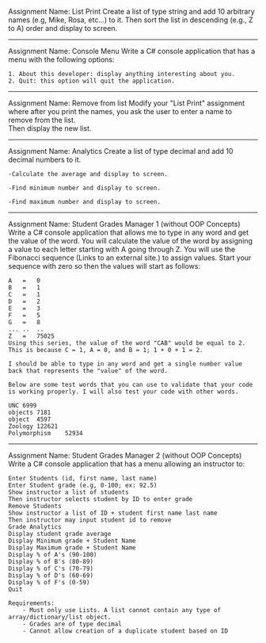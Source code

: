 Assignment Name: List Print
	Create a list of type string and add 10 arbitrary names (e.g, Mike, Rosa, etc...) to it. 
	Then sort the list in descending (e.g., Z to A) order and display to screen.
_______________________________________________________________________________________________________________________________________________________________________
Assignment Name: Console Menu
	Write a C# console application that has a menu with the following options:

	1. About this developer: display anything interesting about you.
	2. Quit: this option will quit the application. 
_______________________________________________________________________________________________________________________________________________________________________
Assignment Name: Remove from list
	Modify your "List Print" assignment where after you print the names, you ask the user to enter a name to remove from the list.  
	Then display the new list.
_______________________________________________________________________________________________________________________________________________________________________
Assignment Name: Analytics
	Create a list of type decimal and add 10  decimal numbers to it.

	-Calculate the average and display to screen.

	-Find minimum number and display to screen.

	-Find maximum number and display to screen.
_______________________________________________________________________________________________________________________________________________________________________
Assignment Name: Student Grades Manager 1 (without OOP Concepts)
	Write a C# console application that allows me to type in any word and get the value of the word. You will calculate the value of the word by assigning a value to each letter starting with A going through Z. You will use the Fibonacci sequence (Links to an external site.) to assign values.  Start your sequence with zero so then the values will start as follows:

	A	=	0
	B	=	1
	C	=	1
	D	=	2
	E	=	3
	F	=	5
	G	=	8
	...	..	..
	Z	=	75025
	Using this series, the value of the word "CAB" would be equal to 2. This is because C = 1, A = 0, and B = 1; 1 + 0 + 1 = 2.

	I should be able to type in any word and get a single number value back that represents the "value" of the word. 

	Below are some test words that you can use to validate that your code is working properly. I will also test your code with other words. 

	UNC	6999
	objects	7181
	object	4597
	Zoology	122621
	Polymorphism	52934
_______________________________________________________________________________________________________________________________________________________________________
Assignment Name: Student Grades Manager 2 (without OOP Concepts)
	Write a C# console application that has a menu allowing an instructor to:

	Enter Students (id, first name, last name)
	Enter Student grade (e.g, 0-100; ex: 92.5)
	Show instructor a list of students
	Then instructor selects student by ID to enter grade
	Remove Students 
	Show instructor a list of ID + student first name last name
	Then instructor may input student id to remove 
	Grade Analytics 
	Display student grade average
	Display Minimum grade + Student Name
	Display Maximum grade + Student Name
	Display % of A's (90-100)
	Display % of B's (80-89)
	Display % of C's (70-79)
	Display % of D's (60-69)
	Display % of F's (0-59)
	Quit
	
	Requirements:
		- Must only use Lists. A list cannot contain any type of array/dictionary/list object.
		- Grades are of type decimal
		- Cannot allow creation of a duplicate student based on ID
